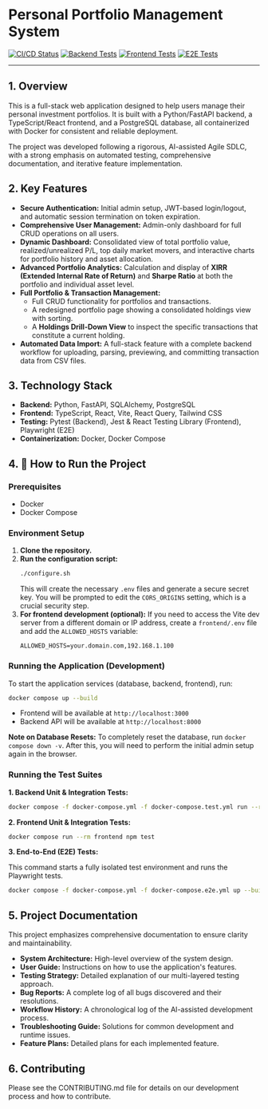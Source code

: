 # Personal Portfolio Management System

[![CI/CD Status](https://img.shields.io/badge/CI/CD-Passing-brightgreen)](.)
[![Backend Tests](https://img.shields.io/badge/Backend_Tests-78/78-brightgreen)](.)
[![Frontend Tests](https://img.shields.io/badge/Frontend_Tests-96/96_passed-brightgreen)](.)
[![E2E Tests](https://img.shields.io/badge/E2E_Tests-8/8-brightgreen)](.)

---

## 1. Overview

This is a full-stack web application designed to help users manage their personal investment portfolios. It is built with a Python/FastAPI backend, a TypeScript/React frontend, and a PostgreSQL database, all containerized with Docker for consistent and reliable deployment.

The project was developed following a rigorous, AI-assisted Agile SDLC, with a strong emphasis on automated testing, comprehensive documentation, and iterative feature implementation.

## 2. Key Features

*   **Secure Authentication:** Initial admin setup, JWT-based login/logout, and automatic session termination on token expiration.
*   **Comprehensive User Management:** Admin-only dashboard for full CRUD operations on all users.
*   **Dynamic Dashboard:** Consolidated view of total portfolio value, realized/unrealized P/L, top daily market movers, and interactive charts for portfolio history and asset allocation.
*   **Advanced Portfolio Analytics:** Calculation and display of **XIRR (Extended Internal Rate of Return)** and **Sharpe Ratio** at both the portfolio and individual asset level.
*   **Full Portfolio & Transaction Management:**
    *   Full CRUD functionality for portfolios and transactions.
    *   A redesigned portfolio page showing a consolidated holdings view with sorting.
    *   A **Holdings Drill-Down View** to inspect the specific transactions that constitute a current holding.
*   **Automated Data Import:** A full-stack feature with a complete backend workflow for uploading, parsing, previewing, and committing transaction data from CSV files.

## 3. Technology Stack

*   **Backend:** Python, FastAPI, SQLAlchemy, PostgreSQL
*   **Frontend:** TypeScript, React, Vite, React Query, Tailwind CSS
*   **Testing:** Pytest (Backend), Jest & React Testing Library (Frontend), Playwright (E2E)
*   **Containerization:** Docker, Docker Compose

## 4. 🚀 How to Run the Project

### Prerequisites

*   Docker
*   Docker Compose

### Environment Setup

1.  **Clone the repository.**
2.  **Run the configuration script:**
    ```bash
    ./configure.sh
    ```
    This will create the necessary `.env` files and generate a secure secret key. You will be prompted to edit the `CORS_ORIGINS` setting, which is a crucial security step.
3.  **For frontend development (optional):** If you need to access the Vite dev server from a different domain or IP address, create a `frontend/.env` file and add the `ALLOWED_HOSTS` variable:
    ```
    ALLOWED_HOSTS=your.domain.com,192.168.1.100
    ```

### Running the Application (Development)

To start the application services (database, backend, frontend), run:

```bash
docker compose up --build
```

*   Frontend will be available at `http://localhost:3000`
*   Backend API will be available at `http://localhost:8000`

**Note on Database Resets:** To completely reset the database, run `docker compose down -v`. After this, you will need to perform the initial admin setup again in the browser.

### Running the Test Suites

**1. Backend Unit & Integration Tests:**

```bash
docker compose -f docker-compose.yml -f docker-compose.test.yml run --rm test
```

**2. Frontend Unit & Integration Tests:**

```bash
docker compose run --rm frontend npm test
```

**3. End-to-End (E2E) Tests:**

This command starts a fully isolated test environment and runs the Playwright tests.

```bash
docker compose -f docker-compose.yml -f docker-compose.e2e.yml up --build --abort-on-container-exit
```

## 5. Project Documentation

This project emphasizes comprehensive documentation to ensure clarity and maintainability.

*   **System Architecture:** High-level overview of the system design.
*   **User Guide:** Instructions on how to use the application's features.
*   **Testing Strategy:** Detailed explanation of our multi-layered testing approach.
*   **Bug Reports:** A complete log of all bugs discovered and their resolutions.
*   **Workflow History:** A chronological log of the AI-assisted development process.
*   **Troubleshooting Guide:** Solutions for common development and runtime issues.
*   **Feature Plans:** Detailed plans for each implemented feature.

## 6. Contributing

Please see the CONTRIBUTING.md file for details on our development process and how to contribute.